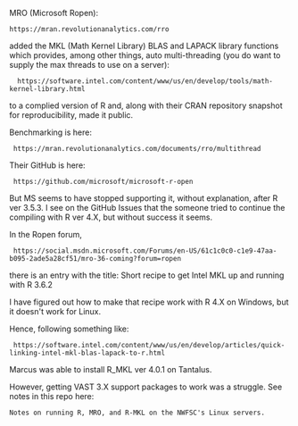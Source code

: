 
MRO (Microsoft Ropen):

    https://mran.revolutionanalytics.com/rro

added the  MKL (Math Kernel Library)  BLAS and LAPACK library functions which provides, among other things, auto multi-threading (you do want to supply the max threads to use on a server):

      https://software.intel.com/content/www/us/en/develop/tools/math-kernel-library.html

to a complied version of R and, along with their CRAN repository snapshot for reproducibility, made it public. 

Benchmarking is here:

     https://mran.revolutionanalytics.com/documents/rro/multithread

Their GitHub is here:

     https://github.com/microsoft/microsoft-r-open

But MS seems to have stopped supporting it, without explanation, after R ver 3.5.3. I see on the GitHub Issues that the someone tried to continue the compiling with R ver 4.X, but without success it seems.


In the Ropen forum,

     https://social.msdn.microsoft.com/Forums/en-US/61c1c0c0-c1e9-47aa-b095-2ade5a28cf51/mro-36-coming?forum=ropen

there is an entry with the title:  Short recipe to get Intel MKL up and running with R 3.6.2

I have figured out how to make that recipe work with R 4.X on Windows, but it doesn't work for Linux.


Hence, following something like:

     https://software.intel.com/content/www/us/en/develop/articles/quick-linking-intel-mkl-blas-lapack-to-r.html

Marcus was able to install R_MKL ver 4.0.1 on Tantalus.

However, getting VAST 3.X support packages to work was a struggle. See notes in this repo here:

    Notes on running R, MRO, and R-MKL on the NWFSC's Linux servers.

